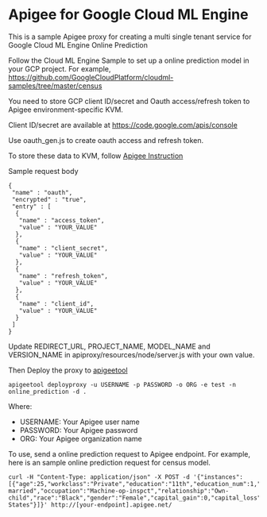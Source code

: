 # Apigee for Google Cloud ML Engine

This is a sample Apigee proxy for creating a multi single tenant service for Google Cloud ML Engine Online Prediction

Follow the Cloud ML Engine Sample to set up a online prediction model in your GCP project. For example,
https://github.com/GoogleCloudPlatform/cloudml-samples/tree/master/census

You need to store GCP client ID/secret and Oauth access/refresh token to Apigee environment-specific KVM.

Client ID/secret are available at 
https://code.google.com/apis/console

Use oauth_gen.js to create oauth access and refresh token.

To store these data to KVM, follow [Apigee Instruction](http://docs.apigee.com/management/apis/post/organizations/%7Borg_name%7D/environments/%7Benv_name%7D/keyvaluemaps)

Sample request body
```
{   
 "name" : "oauth",
 "encrypted" : "true",
 "entry" : [ 
  {
   "name" : "access_token",
   "value" : "YOUR_VALUE" 
  },
  {
   "name" : "client_secret",
   "value" : "YOUR_VALUE" 
  },
  {
   "name" : "refresh_token",
   "value" : "YOUR_VALUE" 
  },
  {
   "name" : "client_id",
   "value" : "YOUR_VALUE" 
  } 
 ]
}
```

Update REDIRECT_URL, PROJECT_NAME, MODEL_NAME and VERSION_NAME in apiproxy/resources/node/server.js with your own value.

Then Deploy the proxy to [apigeetool](https://www.npmjs.com/package/apigeetool/tutorial)
```
apigeetool deployproxy -u USERNAME -p PASSWORD -o ORG -e test -n online_prediction -d .
```
Where:

* USERNAME: Your Apigee user name
* PASSWORD: Your Apigee password
* ORG: Your Apigee organization name


To use, send a online prediction request to Apigee endpoint. For example, here is an sample online prediction request for census model.

```
curl -H "Content-Type: application/json" -X POST -d '{"instances":[{"age":25,"workclass":"Private","education":"11th","education_num":1,"marital_status":"Never-married","occupation":"Machine-op-inspct","relationship":"Own-child","race":"Black","gender":"Female","capital_gain":0,"capital_loss":0,"hours_per_week":40,"native_country":"United-States"}]}' http://[your-endpoint].apigee.net/
```
